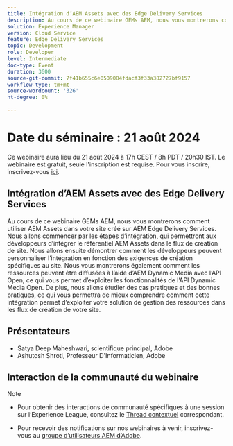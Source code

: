 ```yaml
---
title: Intégration d’AEM Assets avec des Edge Delivery Services
description: Au cours de ce webinaire GEMs AEM, nous vous montrerons comment utiliser AEM Assets dans votre site créé sur AEM Edge Delivery Services.  Nous allons commencer par les étapes d’intégration, qui permettront aux développeurs d’intégrer le référentiel AEM Assets dans le flux de création de site. Nous allons ensuite démontrer comment les développeurs peuvent personnaliser l’intégration en fonction des exigences de création spécifiques au site. Nous vous montrerons également comment les ressources peuvent être diffusées à l’aide d’AEM Dynamic Media avec l’API Open, ce qui vous permet d’exploiter les fonctionnalités de l’API Dynamic Media Open. De plus, nous allons étudier des cas pratiques et des bonnes pratiques, ce qui vous permettra de mieux comprendre comment cette intégration permet d’exploiter votre solution de gestion des ressources dans les flux de création de votre site.
solution: Experience Manager
version: Cloud Service
feature: Edge Delivery Services
topic: Development
role: Developer
level: Intermediate
doc-type: Event
duration: 3600
source-git-commit: 7f41b655c6e0509084fdacf3f33a382727bf9157
workflow-type: tm+mt
source-wordcount: '326'
ht-degree: 0%

---
```


# Date du séminaire : 21 août 2024

Ce webinaire aura lieu du 21 août 2024 à 17h CEST / 8h PDT / 20h30 IST.
Le webinaire est gratuit, seule l&#39;inscription est requise.
Pour vous inscrire, inscrivez-vous [ici](https://adobe.ly/3LTT3hg).

## Intégration d’AEM Assets avec des Edge Delivery Services

Au cours de ce webinaire GEMs AEM, nous vous montrerons comment utiliser AEM Assets dans votre site créé sur AEM Edge Delivery Services.  Nous allons commencer par les étapes d’intégration, qui permettront aux développeurs d’intégrer le référentiel AEM Assets dans le flux de création de site. Nous allons ensuite démontrer comment les développeurs peuvent personnaliser l’intégration en fonction des exigences de création spécifiques au site. Nous vous montrerons également comment les ressources peuvent être diffusées à l’aide d’AEM Dynamic Media avec l’API Open, ce qui vous permet d’exploiter les fonctionnalités de l’API Dynamic Media Open. De plus, nous allons étudier des cas pratiques et des bonnes pratiques, ce qui vous permettra de mieux comprendre comment cette intégration permet d’exploiter votre solution de gestion des ressources dans les flux de création de votre site.

## Présentateurs

* Satya Deep Maheshwari, scientifique principal, Adobe
* Ashutosh Shroti, Professeur D&#39;Informaticien, Adobe

## Interaction de la communauté du webinaire

>[!NOTE]
>
>* Pour obtenir des interactions de communauté spécifiques à une session sur l’Experience League, consultez le [Thread contextuel](https://adobe.ly/4aCz0OE) correspondant.
>
>* Pour recevoir des notifications sur nos webinaires à venir, inscrivez-vous au [groupe d’utilisateurs AEM d’Adobe](https://aem-augs.adobe.com/).
